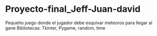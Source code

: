 # Proyecto-final_Jeff-Juan-david
Pequeño juego donde el jugador debe esquivar meteoros para llegar al gane
Bibliotecas: Tkinter, Pygame, random, time
